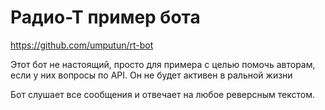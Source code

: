# Радио-Т пример бота
https://github.com/umputun/rt-bot

Этот бот не настоящий, просто для примера с целью помочь авторам, если у них вопросы по API. Он не будет активен в ральной жизни

Бот слушает все сообщения и отвечает на любое ревeрсным текстом.
